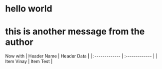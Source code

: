 # hello world
# this is another message from the author

Now with | Header Name      | Header Data     |
| :------------- | :------------- |
| Item Vinay        | Item Test       |
